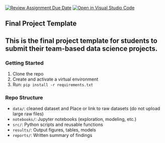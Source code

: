 [![Review Assignment Due Date](https://classroom.github.com/assets/deadline-readme-button-22041afd0340ce965d47ae6ef1cefeee28c7c493a6346c4f15d667ab976d596c.svg)](https://classroom.github.com/a/XJjOSHlI)
[![Open in Visual Studio Code](https://classroom.github.com/assets/open-in-vscode-2e0aaae1b6195c2367325f4f02e2d04e9abb55f0b24a779b69b11b9e10269abc.svg)](https://classroom.github.com/online_ide?assignment_repo_id=19811826&assignment_repo_type=AssignmentRepo)
## Final Project Template
This is the final project template for students to submit their team-based data science projects.
---



### Getting Started
1. Clone the repo
2. Create and activate a virtual environment
3. Run: `pip install -r requirements.txt`

### Repo Structure
- `data/`: cleaned dataset and Place or link to raw datasets (do not upload large raw files)
- `notebooks/`: Jupyter notebooks (exploration, modeling, etc.)
- `src/`: Python scripts and reusable functions
- `results/`: Output figures, tables, models
- `reports/`: Written summary of findings
